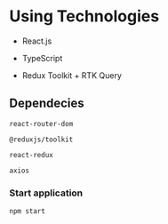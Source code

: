# Using Technologies

-   React.js

-   TypeScript

-   Redux Toolkit + RTK Query

## Dependecies

`react-router-dom`

`@reduxjs/toolkit`

`react-redux`

`axios`

### Start application

`npm start`
